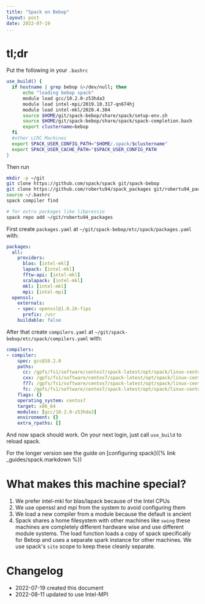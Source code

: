 ```yaml
---
title: "Spack on Bebop"
layout: post
date: 2022-07-19
...
```


# tl;dr

Put the following in your `.bashrc`

```bash
use_build() {
  if hostname | grep bebop &>/dev/null; then
      echo "loading bebop spack"
      module load gcc/10.2.0-z53hda3
      module load intel-mpi/2019.10.317-qn674hj
      module load intel-mkl/2020.4.304
      source $HOME/git/spack-bebop/share/spack/setup-env.sh
      source $HOME/git/spack-bebop/share/spack/spack-completion.bash
      export clustername=bebop
  fi
  #other LCRC Machines
  export SPACK_USER_CONFIG_PATH="$HOME/.spack/$clustername"
  export SPACK_USER_CACHE_PATH="$SPACK_USER_CONFIG_PATH
}
```

Then run

```bash
mkdir -p ~/git
git clone https://github.com/spack/spack git/spack-bebop
git clone https://github.com/robertu94/spack_packages git/robertu94_packages
source ~/.bashrc
spack compiler find

# for extra packages like libpressio
spack repo add ~/git/robertu94_packages
```



First create `packages.yaml` at `~/git/spack-bebop/etc/spack/packages.yaml` with:

```yaml
packages:
  all:
    providers:
      blas: [intel-mkl]
      lapack: [intel-mkl]
      fftw-api: [intel-mkl]
      scalapack: [intel-mkl]
      mkl: [intel-mkl]
      mpi: [intel-mpi]
  openssl:
    externals:
    - spec: openssl@1.0.2k-fips
      prefix: /usr
    buildable: false
```

After that create `compilers.yaml` at `~/git/spack-bebop/etc/spack/compilers.yaml` with:

```yaml
compilers:
- compiler:
    spec: gcc@10.2.0
    paths:
      cc: /gpfs/fs1/software/centos7/spack-latest/opt/spack/linux-centos7-x86_64/gcc-6.5.0/gcc-10.2.0-z53hda3/bin/gcc
      cxx: /gpfs/fs1/software/centos7/spack-latest/opt/spack/linux-centos7-x86_64/gcc-6.5.0/gcc-10.2.0-z53hda3/bin/g++
      f77: /gpfs/fs1/software/centos7/spack-latest/opt/spack/linux-centos7-x86_64/gcc-6.5.0/gcc-10.2.0-z53hda3/bin/gfortran
      fc: /gpfs/fs1/software/centos7/spack-latest/opt/spack/linux-centos7-x86_64/gcc-6.5.0/gcc-10.2.0-z53hda3/bin/gfortran
    flags: {}
    operating_system: centos7
    target: x86_64
    modules: [gcc/10.2.0-z53hda3]
    environment: {}
    extra_rpaths: []
```

And now spack should work.  On your next login, just call `use_build` to reload spack.

For the longer version see the guide on [configuring spack]({% link _guides/spack.markdown %})

# What makes this machine special?

1. We prefer intel-mkl for blas/lapack because of the Intel CPUs
2. We use openssl and mpi from the system to avoid configuring them
3. We load a new compiler from a module because the default is ancient
4. Spack shares a home filesystem with other machines like `swing`  these
   machines are completely different hardware wise and use different module
   systems.  The load function loads a copy of spack specifically for Bebop and uses
   a separate spark instance for other machines.  We use spack's `site` scope
   to keep these cleanly separate.

# Changelog

+ 2022-07-19 created this document
+ 2022-08-11 updated to use Intel-MPI
